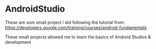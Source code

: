 # AndroidStudio

These are som small project i did following the tutorial from:
https://developers.google.com/training/courses/android-fundamentals


These small projects allowed me to learn the basics of Android Studios & development
